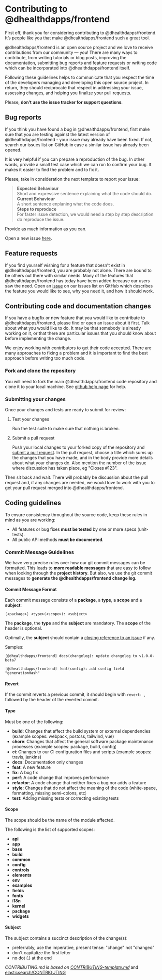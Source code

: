 # Contributing to @dhealthdapps/frontend

First off, thank you for considering contributing to @dhealthdapps/frontend. 
It’s people like you that make @dhealthdapps/frontend such a great tool.

@dhealthdapps/frontend is an open source project and we love to receive contributions from 
our community — you! There are many ways to contribute, from writing tutorials or blog 
posts, improving the documentation, submitting bug reports and feature requests or 
writing code which can be incorporated into @dhealthdapps/frontend itself.

Following these guidelines helps to communicate that you respect the time of 
the developers managing and developing this open source project. In return, 
they should reciprocate that respect in addressing your issue, assessing changes, 
and helping you finalize your pull requests.

Please, **don't use the issue tracker for support questions**. 

## Bug reports

If you think you have found a bug in @dhealthdapps/frontend, first make sure that you 
are testing against the latest version of @dhealthdapps/frontend - your issue may already 
have been fixed. If not, search our issues list on GitHub in case a similar 
issue has already been opened.

It is very helpful if you can prepare a reproduction of the bug. In other words, 
provide a small test case which we can run to confirm your bug. It makes it easier to 
find the problem and to fix it.
 
Please, take in consideration the next template to report your issue:

> **Expected Behaviour**\
> Short and expressive sentence explaining what the code should do.\
> **Current Behaviour**\
> A short sentence enplaning what the code does. \
> **Steps to reproduce**\
> For faster issue detection, we would need a step by step description do reproduce the issue.


Provide as much information as you can.

Open a new issue [here](github-issues).

## Feature requests

If you find yourself wishing for a feature that doesn't exist in @dhealthdapps/frontend, 
you are probably not alone. There are bound to be others out there with similar 
needs. Many of the features that @dhealthdapps/frontend has today have been added because 
our users saw the need. Open an [issue](github-issues) on our issues list on GitHub which describes 
the feature you would like to see, why you need it, and how it should work.

## Contributing code and documentation changes

If you have a bugfix or new feature that you would like to contribute to @dhealthdapps/frontend, please find or open an issue 
about it first. Talk about what you would like to do. It may be that somebody is already working on it, or that there 
are particular issues that you should know about before implementing the change.

We enjoy working with contributors to get their code accepted. There are many approaches to fixing a problem and it is 
important to find the best approach before writing too much code.

### Fork and clone the repository

You will need to fork the main @dhealthdapps/frontend code repository and clone 
it to your local machine. See [github help page](https://help.github.com/articles/fork-a-repo/) for help.

### Submitting your changes

Once your changes and tests are ready to submit for review:

1. Test your changes
   
    Run the test suite to make sure that nothing is broken.
    
2. Submit a pull request

    Push your local changes to your forked copy of the repository and [submit a pull request](https://help.github.com/articles/about-pull-requests/). In the pull request, choose a title which sums up the changes that you have made, and in the body provide more details about what your changes do. Also mention the number of the issue where discussion has taken place, eg "Closes #123".
    
Then sit back and wait. There will probably be discussion about the pull request and, if any changes are needed, we would love to work with you to get your pull request merged into @dhealthdapps/frontend.

## <a name="rules"></a> Coding guidelines

To ensure consistency throughout the source code, keep these rules in mind as you are working:

* All features or bug fixes **must be tested** by one or more specs (unit-tests).
* All public API methods **must be documented**.

### <a name="commit"></a> Commit Message Guidelines

We have very precise rules over how our git commit messages can be formatted.  This leads to **more
readable messages** that are easy to follow when looking through the **project history**.  But also,
we use the git commit messages to **generate the @dhealthdapps/frontend change log**.

#### Commit Message Format

Each commit message consists of a **package**, a **type**, a **scope** and a **subject**:

```
[<package>] <type>(<scope>): <subject>
```

The **package**, the **type** and the **subject** are mandatory. The **scope** of the header is optional.

Optimally, the **subject** should contain a [closing reference to an issue](https://help.github.com/articles/closing-issues-via-commit-messages/) if any.

Samples:
```
[@dhealthdapps/frontend] docs(changelog): update changelog to v1.0.0-beta7
```
```
[@dhealthdapps/frontend] feat(config): add config field "generationHash"
```

#### Revert

If the commit reverts a previous commit, it should begin with `revert: `, followed by the header of the reverted commit.

#### <a name="commit-types"></a> Type

Must be one of the following:

* **build**: Changes that affect the build system or external dependencies (example scopes: webpack, postcss, tailwind, vue)
* **chore**: Changes that affect the general software package maintenance processes (example scopes: package, build, config)
* **ci**: Changes to our CI configuration files and scripts (example scopes: travis, jenkins)
* **docs**: Documentation only changes
* **feat**: A new feature
* **fix**: A bug fix
* **perf**: A code change that improves performance
* **refactor**: A code change that neither fixes a bug nor adds a feature
* **style**: Changes that do not affect the meaning of the code (white-space, formatting, missing semi-colons, etc)
* **test**: Adding missing tests or correcting existing tests

#### <a name="commit-scopes"></a> Scope

The scope should be the name of the module affected.

The following is the list of supported scopes:

* **api**
* **app**
* **base**
* **build**
* **common**
* **config**
* **controls**
* **elements**
* **env**
* **examples**
* **fields**
* **fonts**
* **i18n**
* **kernel**
* **package**
* **widgets**

#### Subject

The subject contains a succinct description of the change(s):

* preferrably, use the imperative, present tense: "change" not "changed"
* don't capitalize the first letter
* no dot (.) at the end

*CONTRIBUTING.md is based on [CONTRIBUTING-template.md](https://github.com/nayafia/contributing-template/blob/master/CONTRIBUTING-template.md)* 
and [elasticsearch/CONTRIGUTING](https://github.com/elastic/elasticsearch/blob/master/CONTRIBUTING.md)

[pull-request]:https://help.github.com/articles/about-pull-requests/
[github-issues]:https://github.com/dhealthproject/dapps-framework/issues